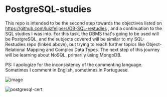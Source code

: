 # PostgreSQL-studies

This repo is intended to be the second step towards the objectives listed on https://github.com/luizfelipers/DB-SQL-restudies , and a continuation to the SQL studies I was into.
For this task, the DBMS that's going to be used will be PostgreSQL, and the subjects covered will be similar to my SQL-Restudies repo (linked above), but trying to reach further topics like Object-Relational Mapping and Complex Data Types. The next step of this journey will be learning about NoSQL, primarily using MongoDB.


PS: I apologize for the inconsistency of the commenting language. Sometimes I comment in English, sometimes in Portuguese.

![image](https://user-images.githubusercontent.com/26651389/109493931-f1197980-7a6b-11eb-83e8-817b4f237e3b.png)

![postgresql-cert](https://user-images.githubusercontent.com/26651389/111031493-988c9980-83e6-11eb-8261-2b3e1d599883.jpg)

